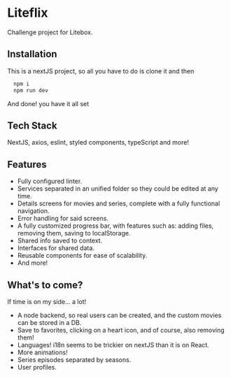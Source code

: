 
# Liteflix

Challenge project for Litebox.





## Installation

This is a nextJS project, so all you have to do is clone it and then

```bash
  npm i
  npm run dev
```

And done! you have it all set
    
## Tech Stack

NextJS, axios, eslint, styled components, typeScript and more!



## Features

- Fully configured linter.
- Services separated in an unified folder so they could be edited at any time.
- Details screens for movies and series, complete with a fully functional navigation.
- Error handling for said screens.
- A fully customized progress bar, with features such as: adding files, removing them, saving to localStorage.
- Shared info saved to context.
- Interfaces for shared data.
- Reusable components for ease of scalability.
- And more!


## What's to come?

If time is on my side... a lot! 
- A node backend, so real users can be created, and the custom movies can be stored in a DB.
- Save to favorites, clicking on a heart icon, and of course, also removing them!
- Languages! i18n seems to be trickier on nextJS than it is on React.
- More animations!
- Series episodes separated by seasons.
- User profiles.